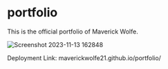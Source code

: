 # portfolio
This is the official portfolio of Maverick Wolfe.

![Screenshot 2023-11-13 162848](https://github.com/maverickwolfe21/portfolio/assets/32653569/bcb56a97-9441-4062-9198-520deeb77cd0)

Deployment Link: maverickwolfe21.github.io/portfolio/
